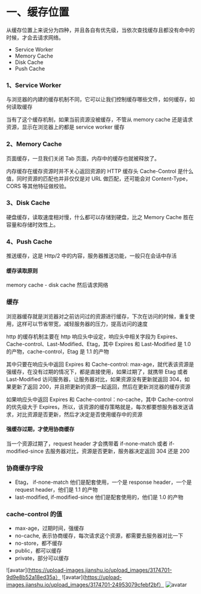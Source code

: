 # 一、缓存位置

从缓存位置上来说分为四种，并且各自有优先级，当依次查找缓存且都没有命中的时候，才会去请求网络。

- Service Worker
- Memory Cache
- Disk Cache
- Push Cache

### 1、Service Worker

与浏览器的内建的缓存机制不同，它可以让我们控制缓存哪些文件，如何缓存，如何读取缓存

当有了这个缓存机制，如果当前资源没被缓存，不管从 memory cache 还是请求资源，显示在浏览器上的都是 service worker 缓存

### 2、Memory Cache

页面缓存，一旦我们关闭 Tab 页面，内存中的缓存也就被释放了。

内存缓存在缓存资源时并不关心返回资源的 HTTP 缓存头 Cache-Control 是什么值，同时资源的匹配也并非仅仅是对 URL 做匹配，还可能会对 Content-Type，CORS 等其他特征做校验。

### 3、Disk Cache

硬盘缓存，读取速度相对慢，什么都可以存储到硬盘，比之 Memory Cache 胜在容量和存储时效性上。

### 4、Push Cache

推送缓存，这是 Http/2 中的内容，服务器推送功能，一般只在会话中存活

#### 缓存读取原则

memory cache - disk cache 然后请求网络

### 缓存

浏览器缓存就是浏览器对之前访问过的资源进行缓存，下次在访问的时候，重复使用，这样可以节省带宽，减轻服务器的压力，提高访问的速度

http 的缓存机制主要在 http 响应头中设定，响应头中相关字段为 Expires、Cache-control、Last-Modified、Etag，其中 Expires 和 Last-Modified 是 1.0 的产物，cache-control，Etag 是 1.1 的产物

其中只要在响应头中返回 Expires 和 Cache-control: max-age，就代表该资源是强缓存，在没有过期的情况下，都是直接使用，如果过期了，就携带 Etag 或者 Last-Modified 访问服务器，让服务器对比，如果资源没有更新就返回 304，如果更新了返回 200，并且把更新的资源一起返回，然后在更新浏览器的缓存资源

如果响应头中返回 Expires 和 Cache-control：no-cache，其中 Cache-control 的优先级大于 Expires，所以，该资源的缓存策略就是，每次都要想服务器发送请求，对比资源是否更新，然后才决定是否使用缓存中的资源

#### 强缓存过期，才使用协商缓存

当一个资源过期了，request header 才会携带着 if-none-match 或者 if-modified-since 去服务器对比，资源是否更新，服务器决定返回 304 还是 200

### 协商缓存字段

- Etag， if-none-match 他们是配套使用，一个是 response header，一个是 request header，他们是 1.1 的产物
- last-modified, if-modified-since 他们是配套使用的，他们是 1.0 的产物

### cache-control 的值

- max-age，过期时间，强缓存
- no-cache, 表示协商缓存，每次请求这个资源，都需要去服务器对比一下
- no-store，都不缓存
- public，都可以缓存
- private，部分可以缓存

![avatar](https://upload-images.jianshu.io/upload_images/3174701-9d9e8b52a18ed35a）
![avatar](https://upload-images.jianshu.io/upload_images/3174701-24953079cfebf2bf）
![avatar](https://upload-images.jianshu.io/upload_images/3174701-660fd163329d080b)
